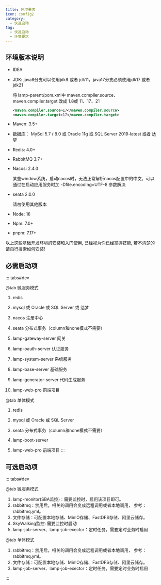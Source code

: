 ```yaml
---
title: 环境要求
icon: config2
category:
  - 快速启动
tag:
  - 快速启动
  - 环境要求
---
```


## 环境版本说明

* IDEA 

* JDK: java8分支可以使用jdk8 或者 jdk11，java17分支必须使用jdk17 或者 jdk21

  将 lamp-parent/pom.xml中 maven.compiler.source、maven.compiler.target 改成 1.8或 11、17、21

  ```xml
  <maven.compiler.source>17</maven.compiler.source>
  <maven.compiler.target>17</maven.compiler.target>
  ```

* Maven: 3.5+

* 数据库： MySql  5.7 / 8.0 或 Oracle 11g 或 SQL Server 2019-latest 或者 达梦

* Redis: 4.0+    

* RabbitMQ 3.7+  

* Nacos: 2.4.0

  某些window系统，启动nacos时，无法正常解析nacos配置中的中文，可以通过在启动应用服务时加 -Dfile.encoding=UTF-8 参数解决

* seata 2.0.0

  请勿使用其他版本

* Node:  16

* Npm: 7.0+

* pnpm: 7.17+

以上这些基础开发环境的安装和入门使用, 已经视为你已经掌握技能, 若不清楚的请自行搜索如何安装!



## 必需启动项

::: tabs#dev
<!-- 选项卡内容 -->
@tab 微服务模式

1. redis

2. mysql 或 Oracle 或 SQL Server 或 达梦

3. nacos 注册中心 

4. seata 分布式事务（column和none模式不需要）

5. lamp-gateway-server 网关

6. lamp-oauth-server 认证服务

7. lamp-system-server 系统服务

8. lamp-base-server 基础服务

9. lamp-generator-server 代码生成服务

10. lamp-web-pro 前端项目

<!-- 选项卡内容 -->

@tab 单体模式

1. redis

2. mysql 或 Oracle 或 SQL Server

3. seata 分布式事务（column和none模式不需要）

4. lamp-boot-server

5. lamp-web-pro 前端项目
:::



## 可选启动项

::: tabs#dev

@tab 微服务模式

1. lamp-monitor(SBA监控)：需要监控时，启用该项目即可。
2. rabbitmq：禁用后，相关的调用会变成远程调用或者本地调用， 参考：rabbitmq.yml。
3. 文件存储：可配置本地存储、MinIO存储、FastDFS存储、阿里云储存。
4. SkyWalking监控:  需要监控时启动
5. lamp-job-server、lamp-job-exector：定时任务，需要定时业务时启用

@tab 单体模式

1. rabbitmq：禁用后，相关的调用会变成远程调用或者本地调用， 参考：rabbitmq.yml。
2. 文件存储：可配置本地存储、MinIO存储、FastDFS存储、阿里云储存。
3. lamp-job-server、lamp-job-exector：定时任务，需要定时业务时启用

:::
